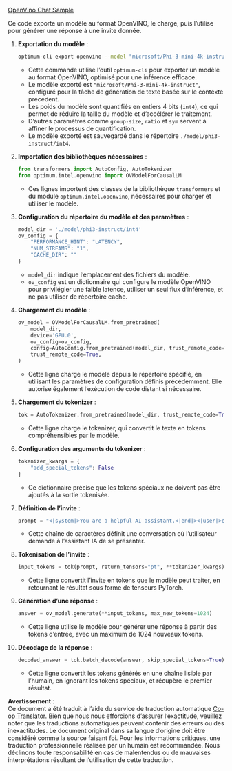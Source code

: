 <!--
CO_OP_TRANSLATOR_METADATA:
{
  "original_hash": "a2a54312eea82ac654fb0f6d39b1f772",
  "translation_date": "2025-07-16T23:00:50+00:00",
  "source_file": "md/02.Application/01.TextAndChat/Phi3/E2E_OpenVino_Chat.md",
  "language_code": "fr"
}
-->
[OpenVino Chat Sample](../../../../../../code/06.E2E/E2E_OpenVino_Chat_Phi3-instruct.ipynb)

Ce code exporte un modèle au format OpenVINO, le charge, puis l’utilise pour générer une réponse à une invite donnée.

1. **Exportation du modèle** :  
   ```bash
   optimum-cli export openvino --model "microsoft/Phi-3-mini-4k-instruct" --task text-generation-with-past --weight-format int4 --group-size 128 --ratio 0.6 --sym --trust-remote-code ./model/phi3-instruct/int4
   ```  
   - Cette commande utilise l’outil `optimum-cli` pour exporter un modèle au format OpenVINO, optimisé pour une inférence efficace.  
   - Le modèle exporté est `"microsoft/Phi-3-mini-4k-instruct"`, configuré pour la tâche de génération de texte basée sur le contexte précédent.  
   - Les poids du modèle sont quantifiés en entiers 4 bits (`int4`), ce qui permet de réduire la taille du modèle et d’accélérer le traitement.  
   - D’autres paramètres comme `group-size`, `ratio` et `sym` servent à affiner le processus de quantification.  
   - Le modèle exporté est sauvegardé dans le répertoire `./model/phi3-instruct/int4`.

2. **Importation des bibliothèques nécessaires** :  
   ```python
   from transformers import AutoConfig, AutoTokenizer
   from optimum.intel.openvino import OVModelForCausalLM
   ```  
   - Ces lignes importent des classes de la bibliothèque `transformers` et du module `optimum.intel.openvino`, nécessaires pour charger et utiliser le modèle.

3. **Configuration du répertoire du modèle et des paramètres** :  
   ```python
   model_dir = './model/phi3-instruct/int4'
   ov_config = {
       "PERFORMANCE_HINT": "LATENCY",
       "NUM_STREAMS": "1",
       "CACHE_DIR": ""
   }
   ```  
   - `model_dir` indique l’emplacement des fichiers du modèle.  
   - `ov_config` est un dictionnaire qui configure le modèle OpenVINO pour privilégier une faible latence, utiliser un seul flux d’inférence, et ne pas utiliser de répertoire cache.

4. **Chargement du modèle** :  
   ```python
   ov_model = OVModelForCausalLM.from_pretrained(
       model_dir,
       device='GPU.0',
       ov_config=ov_config,
       config=AutoConfig.from_pretrained(model_dir, trust_remote_code=True),
       trust_remote_code=True,
   )
   ```  
   - Cette ligne charge le modèle depuis le répertoire spécifié, en utilisant les paramètres de configuration définis précédemment. Elle autorise également l’exécution de code distant si nécessaire.

5. **Chargement du tokenizer** :  
   ```python
   tok = AutoTokenizer.from_pretrained(model_dir, trust_remote_code=True)
   ```  
   - Cette ligne charge le tokenizer, qui convertit le texte en tokens compréhensibles par le modèle.

6. **Configuration des arguments du tokenizer** :  
   ```python
   tokenizer_kwargs = {
       "add_special_tokens": False
   }
   ```  
   - Ce dictionnaire précise que les tokens spéciaux ne doivent pas être ajoutés à la sortie tokenisée.

7. **Définition de l’invite** :  
   ```python
   prompt = "<|system|>You are a helpful AI assistant.<|end|><|user|>can you introduce yourself?<|end|><|assistant|>"
   ```  
   - Cette chaîne de caractères définit une conversation où l’utilisateur demande à l’assistant IA de se présenter.

8. **Tokenisation de l’invite** :  
   ```python
   input_tokens = tok(prompt, return_tensors="pt", **tokenizer_kwargs)
   ```  
   - Cette ligne convertit l’invite en tokens que le modèle peut traiter, en retournant le résultat sous forme de tenseurs PyTorch.

9. **Génération d’une réponse** :  
   ```python
   answer = ov_model.generate(**input_tokens, max_new_tokens=1024)
   ```  
   - Cette ligne utilise le modèle pour générer une réponse à partir des tokens d’entrée, avec un maximum de 1024 nouveaux tokens.

10. **Décodage de la réponse** :  
    ```python
    decoded_answer = tok.batch_decode(answer, skip_special_tokens=True)[0]
    ```  
    - Cette ligne convertit les tokens générés en une chaîne lisible par l’humain, en ignorant les tokens spéciaux, et récupère le premier résultat.

**Avertissement** :  
Ce document a été traduit à l’aide du service de traduction automatique [Co-op Translator](https://github.com/Azure/co-op-translator). Bien que nous nous efforcions d’assurer l’exactitude, veuillez noter que les traductions automatiques peuvent contenir des erreurs ou des inexactitudes. Le document original dans sa langue d’origine doit être considéré comme la source faisant foi. Pour les informations critiques, une traduction professionnelle réalisée par un humain est recommandée. Nous déclinons toute responsabilité en cas de malentendus ou de mauvaises interprétations résultant de l’utilisation de cette traduction.